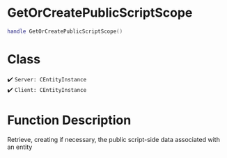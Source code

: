 # GetOrCreatePublicScriptScope
```lua
handle GetOrCreatePublicScriptScope()
```
# Class
✔️ `Server: CEntityInstance`  
✔️ `Client: CEntityInstance`  

# Function Description
Retrieve, creating if necessary, the public script-side data associated with an entity
